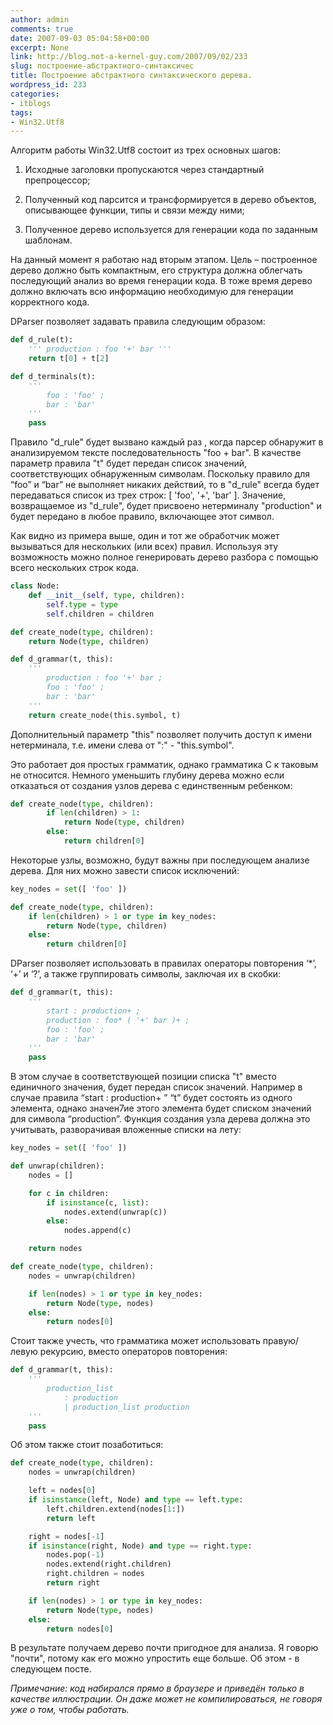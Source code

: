 ```yaml
---
author: admin
comments: true
date: 2007-09-03 05:04:58+00:00
excerpt: None
link: http://blog.not-a-kernel-guy.com/2007/09/02/233
slug: построение-абстрактного-синтаксичес
title: Построение абстрактного синтаксического дерева.
wordpress_id: 233
categories:
- itblogs
tags:
- Win32.Utf8
---
```


Алгоритм работы Win32.Utf8 состоит из трех основных шагов:

  1. Исходные заголовки пропускаются через стандартный препроцессор;

  2. Полученный код парсится и трансформируется в дерево объектов, описывающее функции, типы и связи между ними;

  3. Полученное дерево используется для генерации кода по заданным шаблонам.

На данный момент я работаю над вторым этапом. Цель – построенное дерево должно быть компактным, его структура должна облегчать последующий анализ во время генерации кода. В тоже время дерево должно включать всю информацию необходимую для генерации корректного кода.

DParser позволяет задавать правила следующим образом:

```python
def d_rule(t):
    ''' production : foo '+' bar '''
    return t[0] + t[2]

def d_terminals(t):
    '''
        foo : 'foo' ;
        bar : 'bar'
    '''
    pass
```

Правило "d_rule" будет вызвано каждый раз , когда парсер обнаружит в анализируемом тексте последовательность "foo + bar". В качестве параметр правила "t" будет передан список значений, соответствующих обнаруженным символам. Поскольку правило для “foo” и “bar” не выполняет никаких действий, то в "d_rule" всегда будет передаваться список из трех строк: [ 'foo', '+', 'bar' ]. Значение, возвращаемое из "d_rule", будет присвоено нетерминалу "production" и будет передано в любое правило, включающее этот символ.

Как видно из примера выше, один и тот же обработчик может вызываться для нескольких (или всех) правил. Используя эту возможность можно полное генерировать дерево разбора с помощью всего нескольких строк кода.

```python
class Node:
    def __init__(self, type, children):
        self.type = type
        self.children = children

def create_node(type, children):
    return Node(type, children)

def d_grammar(t, this):
    '''
        production : foo '+' bar ;
        foo : 'foo' ;
        bar : 'bar'
    '''
    return create_node(this.symbol, t)
```

Дополнительный параметр "this" позволяет получить доступ к имени нетерминала, т.е. имени слева от ":" - "this.symbol".

Это работает доя простых грамматик, однако грамматика C к таковым не относится. Немного уменьшить глубину дерева можно если отказаться от создания узлов дерева с единственным ребенком:

```python
def create_node(type, children):
        if len(children) > 1:
            return Node(type, children)
        else:
            return children[0]
```

Некоторые узлы, возможно, будут важны при последующем анализе дерева. Для них можно завести список исключений:

```python
key_nodes = set([ 'foo' ])

def create_node(type, children):
    if len(children) > 1 or type in key_nodes:
        return Node(type, children)
    else:
        return children[0]
```

DParser позволяет использовать в правилах операторы повторения ‘*’, ‘+’ и ‘?’, а также группировать символы, заключая их в скобки:

```python
def d_grammar(t, this):
    '''
        start : production+ ;
        production : foo* ( '+' bar )+ ;
        foo : 'foo' ;
        bar : 'bar'
    '''
    pass
```

В этом случае в соответствующей позиции списка "t" вместо единичного значения, будет передан список значений. Например в случае правила “start : production+ ” “t” будет состоять из одного элемента, однако значен7ие этого элемента будет списком значений для символа “production”. Функция создания узла дерева должна это учитывать, разворачивая вложенные списки на лету:

```python
key_nodes = set([ 'foo' ])

def unwrap(children):
    nodes = []

    for c in children:
        if isinstance(c, list):
            nodes.extend(unwrap(c))
        else:
            nodes.append(c)

    return nodes

def create_node(type, children):
    nodes = unwrap(children)

    if len(nodes) > 1 or type in key_nodes:
        return Node(type, nodes)
    else:
        return nodes[0]
```

Стоит также учесть, что грамматика может использовать правую/левую рекурсию, вместо операторов повторения:

```python
def d_grammar(t, this):
    '''
        production_list 
            : production
            | production_list production
    '''
    pass
```

Об этом также стоит позаботиться:

```python
def create_node(type, children):
    nodes = unwrap(children)

    left = nodes[0]
    if isinstance(left, Node) and type == left.type:
        left.children.extend(nodes[1:])
        return left

    right = nodes[-1]
    if isinstance(right, Node) and type == right.type:
        nodes.pop(-1)
        nodes.extend(right.children)
        right.children = nodes
        return right

    if len(nodes) > 1 or type in key_nodes:
        return Node(type, nodes)
    else:
        return nodes[0]
```

В результате получаем дерево почти пригодное для анализа. Я говорю "почти", потому как его можно упростить еще больше. Об этом - в следующем посте.

_Примечание: код набирался прямо в браузере и приведён только в качестве иллюстрации. Он даже может не компилироваться, не говоря уже о том, чтобы работать._
